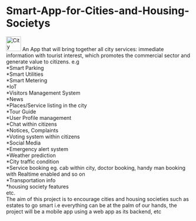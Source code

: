 # Smart-App-for-Cities-and-Housing-Societys<br>
[<img alt="City App" width="40px" src="images/image.PNG" />](https://photos.google.com/photo/AF1QipOYIcqmhFH28wtLb-tjEcs-IL4QVnipDydLV45d)
An App that will bring together all city services: immediate information with tourist interest, which promotes the commercial sector and generate value to citizens. e.g <br>
*Smart Parking <br>
*Smart Utilities <br>
*Smart Metering <br>
*IoT <br>
*Visitors Management System <br> 
*News <br>
*Places/Service listing in the city <br>
*Tour Guide <br>
*User Profile management <br>
*Chat within citizens<br>
*Notices, Complaints<br>
*Voting system within citizens<br>
*Social Media<br>
*Emergency alert system<br>
*Weather prediction<br>
*City traffic condition<br>
*Service booking eg. cab within city, doctor booking, handy man booking with Realtime enabled and so on<br>
*Transportation info<br>
*housing society features <br>
etc. <br>
The aim of this project is to encourage cities and housing societies such as estates to go smart i.e everything can be at the palm of our hands, the project will be a mobile app using a web app as its backend, etc
